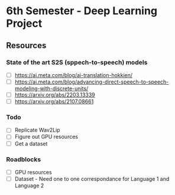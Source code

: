 # 6th Semester - Deep Learning Project

## Resources 

### State of the art S2S (sppech-to-speech) models

- [ ] ⁠https://ai.meta.com/blog/ai-translation-hokkien/
- [ ] ⁠https://ai.meta.com/blog/advancing-direct-speech-to-speech-modeling-with-discrete-units/
- [ ] ⁠https://arxiv.org/abs/2203.13339
- [ ] https://arxiv.org/abs/2107.08661

### Todo 

- [ ] Replicate Wav2Lip
- [ ] Figure out GPU resources
- [ ] Get a dataset

### Roadblocks 

- [ ] GPU resources
- [ ] Dataset - Need one to one correspondance for Language 1 and Language 2